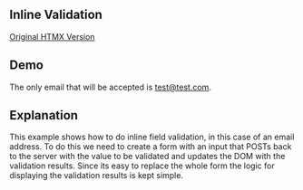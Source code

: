 ## Inline Validation

[Original HTMX Version](https://htmx.org/examples/inline-validation/)

## Demo

The only email that will be accepted is test@test.com.

<div id="inline_validation" data-init="@get('/examples/inline_validation/data')">
</div>

## Explanation

This example shows how to do inline field validation, in this case of an email address. To do this we need to create a
form with an input that POSTs back to the server with the value to be validated and updates the DOM with the validation
results. Since its easy to replace the whole form the logic for displaying the validation results is kept simple.